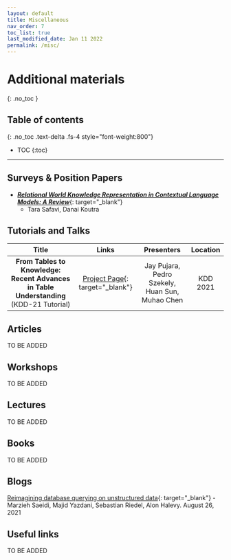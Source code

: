 ```yaml
---
layout: default
title: Miscellaneous
nav_order: 7
toc_list: true
last_modified_date: Jan 11 2022
permalink: /misc/
---
```

# Additional materials
{: .no_toc }

## Table of contents
{: .no_toc .text-delta .fs-4 style="font-weight:800"}

- TOC
{:toc}

---

## Surveys & Position Papers

- [***Relational World Knowledge Representation in Contextual Language Models: A Review***](https://arxiv.org/abs/2104.05837){: target="_blank"}
    - Tara Safavi, Danai Koutra


## Tutorials and Talks 

| Title | Links | Presenters |  Location  | 
| :------------:| :-----: | :------: | :----------: |
| **From Tables to Knowledge: Recent Advances in Table Understanding** <br> (KDD-21 Tutorial) | [Project Page](https://usc-isi-i2.github.io/KDD21Tutorial/){: target="_blank"} | Jay Pujara, Pedro Szekely, Huan Sun, Muhao Chen |  KDD 2021 |



## Articles
TO BE ADDED

## Workshops
TO BE ADDED

## Lectures 
TO BE ADDED

## Books 
TO BE ADDED

## Blogs
[Reimagining database querying on unstructured data](https://ai.facebook.com/blog/using-ai-for-database-queries-on-any-unstructured-data-set/){: target="_blank"}
    - Marzieh Saeidi, Majid Yazdani, Sebastian Riedel, Alon Halevy. August 26, 2021



## Useful links
TO BE ADDED